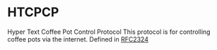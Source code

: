# HTCPCP #
Hyper Text Coffee Pot Control Protocol
This protocol is for controlling coffee pots via the internet. 
Defined in [RFC2324](https://tools.ietf.org/html/rfc2324)
